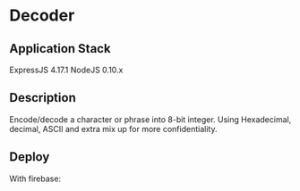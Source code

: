 # Decoder

## Application Stack
ExpressJS 4.17.1
NodeJS 0.10.x

## Description
Encode/decode a character or phrase into 8-bit integer.
Using Hexadecimal, decimal, ASCII and extra mix up for more confidentiality.

## Deploy
With firebase:
    
